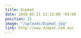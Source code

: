 ```yaml
---
title: Dipmat
date: 2018-05-21 11:12:00 -04:00
position: 21
image: "/uploads/Dipmat.jpg"
link: http://www.dimpat.com.au/
---
```


